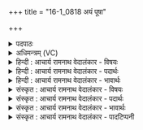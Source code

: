 +++
title = "16-1_0818 अयं पूषा"

+++
<details><summary>पदपाठः</summary>

अ꣣य꣢म्। पू꣣षा꣢। र꣣यिः꣢। भ꣡गः꣢꣯। सो꣡मः꣢꣯। पु꣡नानः꣢। अ꣡र्षति। प꣡तिः꣢꣯। वि꣡श्व꣢꣯स्य। भू꣡म꣢꣯नः। वि। अ꣣ख्यत्। रो꣡द꣢꣯सी꣣इ꣡ति꣢। उ꣣भे꣡इति꣢। ८१८।
</details>

<details><summary>अधिमन्त्रम् (VC)</summary>

- पवमानः सोमः
- नहुषो मानवः
- अनुष्टुप्
- गान्धारः
</details>

<details><summary>हिन्दी : आचार्य रामनाथ वेदालंकार - विषयः</summary>

प्रथम ऋचा की पूर्वार्चिक में क्रमाङ्क ५४६ पर परमात्मा के पक्ष में व्याख्या की गयी थी। यहाँ आचार्य का विषय वर्णित है।
</details>

<details><summary>हिन्दी : आचार्य रामनाथ वेदालंकार - पदार्थः</summary>

पदार्थान्वयभाषाः -  (पूषा) शारीरिक तथा आत्मिक पुष्टि का प्रदाता, (रयिः) विद्याधन से युक्त, (भगः) भजनीय,समित्पाणि शिष्यों से सेवनीय (अयं सोमः) यह सद्विद्याओं का प्रेरक आचार्य (पुनानः) शिष्यों को पवित्र करता हुआ (अर्षति) क्रियाशील होता है। (विश्वस्य भूमनः) समस्त विस्तृत ज्ञान का (पतिः) स्वामी यह आचार्य,ज्ञान-प्रदान द्वारा शिष्यों के सम्मुख (उभे रोदसी) आकाश-भूमि दोनों को (व्यख्यत्) प्रकाशित कर देता है। कहा भी है—आचार्य विस्तृत,गम्भीर इन दोनों द्यावापृथिवी को ब्रह्मचारी के सम्मुख घड़कर प्रकट कर देता है। उन्हें वह ब्रह्मचारी तप से अपने अन्दर धारण करता है। उसमें सब देव अनुकूल मनवाले हो जाते हैं (अथ० ११।५।८) ॥१॥
</details>

<details><summary>हिन्दी : आचार्य रामनाथ वेदालंकार - भावार्थः</summary>

भावार्थभाषाः -  विद्वान् आचार्य को चाहिए कि वह ब्रह्मचारियों को आकाश-भूमि दोनों के सूर्य,नक्षत्र,जल,वायु,विद्युत्,मेघ,नदी,समुद्र,ओषधि,वनस्पति,भूगर्भ आदि का ज्ञान और चारित्रिक शिक्षा देता हुआ उन्हें पवित्र करे ॥१॥
</details>

<details><summary>संस्कृत : आचार्य रामनाथ वेदालंकार - विषयः</summary>

तत्र प्रथमा ऋक् पूर्वार्चिके ५४६ क्रमाङ्के परमात्मपक्षे व्याख्याता। आत्राचार्यविषयो वर्ण्यते।
</details>

<details><summary>संस्कृत : आचार्य रामनाथ वेदालंकार - पदार्थः</summary>

पदार्थान्वयभाषाः -  (पूषा) दैहिकात्मिकपुष्टिप्रदाता (रयिः) रयिमान् विद्यैश्वर्यवान्।[अत्र मतुपो लुक्।] (भगः) भजनीयः,समित्पाणिभिः शिष्यैः सेवनीयः (अयं सोमः) एष सद्विद्याप्रेरकः आचार्यः (पुनानः) शिष्यान् पवित्रीकुर्वन् (अर्षति) क्रियाशीलो जायते। (विश्वस्य भूमनः) सकलस्य विस्तीर्णस्य ज्ञानस्य (पतिः) अधिपतिः एष आचार्यो ज्ञानप्रदानद्वारा शिष्याणां सम्मुखम् (उभे रोदसी) द्वे अपि द्यावापृथिव्यौ (व्यख्यत्) प्रकाशयति। उक्तं च यथा—आ॒चा॒र्य स्ततक्ष॒ नभ॑सी उ॒भे इ॒मे उ॒र्वी ग॑म्भी॒रे पृ॑थि॒वीं दिवं॑ च। ते र॑क्षति॒ तप॑सा ब्रह्मचा॒री तस्मि॑न् दे॒वाः संम॑नसो भवन्ति (अथ० ११।५।८) इति ॥१॥
</details>

<details><summary>संस्कृत : आचार्य रामनाथ वेदालंकार - भावार्थः</summary>

भावार्थभाषाः -  विद्वानाचार्यो ब्रह्मचारिभ्य उभयोर्द्यावापृथिव्योः सूर्यनक्षत्रजलवायुविद्युन्मेघसरित्समुद्रौषधिवनस्पति-भूगर्भादीनां ज्ञानं चारित्रिकीं च शिक्षां प्रयच्छन् तान् पुनीयात् ॥१॥
</details>

<details><summary>संस्कृत : आचार्य रामनाथ वेदालंकार - पादटिप्पनी</summary>

टिप्पणी:   १. ऋ० ९।१०१।७,साम० ५४६।
</details>